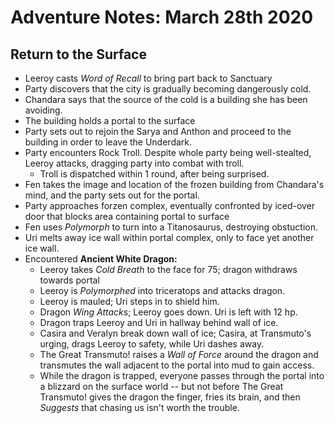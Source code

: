 <!-- TITLE: 2020 03 28 -->
<!-- SUBTITLE: A quick summary of 2020 03 28 -->

# Adventure Notes: March 28th 2020
## Return to the Surface
- Leeroy casts *Word of Recall* to bring part back to Sanctuary
- Party discovers that the city is gradually becoming dangerously cold.
- Chandara says that the source of the cold is a building she has been avoiding.
- The building holds a portal to the surface
- Party sets out to rejoin the Sarya and Anthon and proceed to the building in order to leave the Underdark.
- Party encounters Rock Troll. Despite whole party being well-stealted, Leeroy attacks, dragging party into combat with troll.
	- Troll is dispatched within 1 round, after being surprised.
- Fen takes the image and location of the frozen building from Chandara's mind, and the party sets out for the portal.
- Party approaches forzen complex, eventually confronted by iced-over door that blocks area containing portal to surface
- Fen uses *Polymorph* to turn into a Titanosaurus, destroying obstuction.
- Uri melts away ice wall within portal complex, only to face yet another ice wall.
- Encountered **Ancient White Dragon:**
	- Leeroy takes *Cold Breath* to the face for 75; dragon withdraws towards portal
	- Leeroy is *Polymorphed* into triceratops and attacks dragon.
	- Leeroy is mauled; Uri steps in to shield him.
	- Dragon *Wing Attack*s; Leeroy goes down. Uri is left with 12 hp.
	- Dragon traps Leeroy and Uri in hallway behind wall of ice.
	- Casira and Veralyn break down wall of ice; Casira, at Transmuto's urging, drags Leeroy to safety, while Uri dashes away.
	- The Great Transmuto! raises a *Wall of Force* around the dragon and transmutes the wall adjacent to the portal into mud to gain access.
	- While the dragon is trapped, everyone passes through the portal into a blizzard on the surface world -- but not before The Great Transmuto! gives the dragon the finger, fries its brain, and then *Suggests* that chasing us isn't worth the trouble.